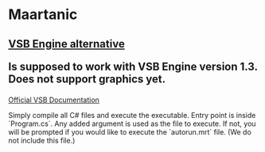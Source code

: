 # Maartanic

[VSB Engine alternative](https://scratch.mit.edu/studios/27769777/)<p>
Is supposed to work with VSB Engine version 1.3. Does not support graphics **yet**.
---
[Official VSB Documentation](https://1drv.ms/w/s!AnfmoStjhZY_gYJHHfx08GvbdRHsAg?e=VxucUb)
<p>
Simply compile all C# files and execute the executable. Entry point is inside `Program.cs`. Any added argument is used as the file to execute. If not, you will be prompted if you would like to execute the `autorun.mrt` file. (We do not include this file.)
